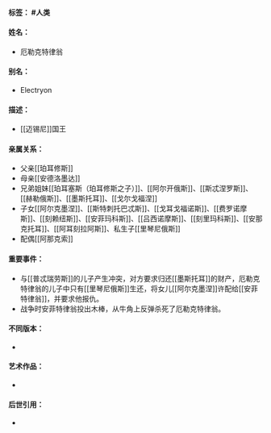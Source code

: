 #### 标签： #人类
#### 姓名：
- 厄勒克特律翁
#### 别名：
- Electryon
#### 描述：
- [[迈锡尼]]国王
#### 亲属关系：
- 父亲[[珀耳修斯]]
- 母亲[[安德洛墨达]]
- 兄弟姐妹[[珀耳塞斯（珀耳修斯之子）]]、[[阿尔开俄斯]]、[[斯忒涅罗斯]]、[[赫勒俄斯]]、[[墨斯托耳]]、[[戈尔戈福涅]]
- 子女[[阿尔克墨涅]]、[[斯特刺托巴忒斯]]、[[戈耳戈福诺斯]]、[[费罗诺摩斯]]、[[刻赖纽斯]]、[[安菲玛科斯]]、[[吕西诺摩斯]]、[[刻里玛科斯]]、[[安那克托耳]]、[[阿耳刻拉阿斯]]、私生子[[里琴尼俄斯]]
- 配偶[[阿那克索]]
#### 重要事件：
- 与[[普忒瑞劳斯]]的儿子产生冲突，对方要求归还[[墨斯托耳]]的财产，厄勒克特律翁的儿子中只有[[里琴尼俄斯]]生还，将女儿[[阿尔克墨涅]]许配给[[安菲特律翁]]，并要求他报仇。
- 战争时安菲特律翁投出木棒，从牛角上反弹杀死了厄勒克特律翁。
#### 不同版本：
- 
#### 艺术作品：
- 
#### 后世引用：
- 